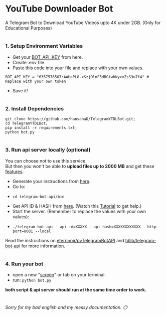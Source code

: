 # YouTube Downloader Bot
A Telegram Bot to Download YouTube Videos upto 4K under 2GB. (Only for Educational Purposes)

#
### 1. Setup Environment Variables
- Get your [BOT_API_KEY](https://core.telegram.org/bots/tutorial#obtain-your-bot-token) from here.
- Create .env file
- Paste this code into your file and replace with your own values.
```
BOT_API_KEY = "6357576507:AAHePL8-xSzjOlnF5dRGiwhNyxxZsS3u7f4" # Replace with your own token
```
- Save it!
  
#
### 2. Install Dependencies
```
git clone https://github.com/hansanaD/TelegramYTDLBot.git;
cd TelegramYTDLBot;
pip install -r requirements.txt;
python bot.py
```
#
### 3. Run api server locally (optional)
You can choose not to use this service.\
But then you won't be able  to **upload files up to 2000 MB** and get these [features](https://core.telegram.org/bots/api#using-a-local-bot-api-server).

- Generate your instructions from [here](https://tdlib.github.io/telegram-bot-api/build.html).
- Go to:
- ```
  cd telegram-bot-api/bin
  ```
- Get API ID & HASH from [here](https://core.telegram.org/api/obtaining_api_id). (Watch this [Tutorial](https://www.youtube.com/watch?v=8naENmP3rg4) to get help.)
- Start the server. (Remember to replace the values with your own values):
- ```
  ./telegram-bot-api --api-id=XXXXX --api-hash=XXXXXXXXXXXX --http-port=8081 --local
  ```

Read the instructions on [eternnoir/pyTelegramBotAPI](https://github.com/eternnoir/pyTelegramBotAPI/#using-local-bot-api-sever) and [tdlib/telegram-bot-api](https://github.com/tdlib/telegram-bot-api) for more information.
#
### 4. Run your bot
- open a new "[screen](https://www.geeksforgeeks.org/screen-command-in-linux-with-examples/)" or tab on your terminal.
- run: ```python bot.py```

**both script & api server should run at the same time order to work.**
#
_Sorry for my bad english and my messy documentation. 😶_



  


